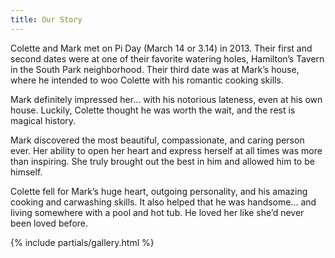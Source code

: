 ```yaml
---
title: Our Story
---
```


Colette and Mark met on Pi Day (March 14 or 3.14) in 2013. Their first and second dates were at one of their favorite watering holes, Hamilton’s Tavern in the South Park neighborhood. Their third date was at Mark’s house, where he intended to woo Colette with his romantic cooking skills.

Mark definitely impressed her… with his notorious lateness, even at his own house. Luckily, Colette thought he was worth the wait, and the rest is magical history.

Mark discovered the most beautiful, compassionate, and caring person ever. Her ability to open her heart and express herself at all times was more than inspiring. She truly brought out the best in him and allowed him to be himself.

Colette fell for Mark’s huge heart, outgoing personality, and his amazing cooking and car­washing skills. It also helped that he was handsome… and living somewhere with a pool and hot tub. He loved her like she’d never been loved before.

{% include partials/gallery.html %}
